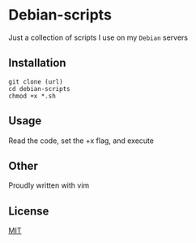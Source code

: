 # Debian-scripts
Just a collection of scripts I use on my `Debian` servers

## Installation
```
git clone (url)
cd debian-scripts
chmod +x *.sh
```

## Usage
Read the code, set the +x flag, and execute

## Other
Proudly written with vim

## License
[MIT](./LICENSE.md)
 
